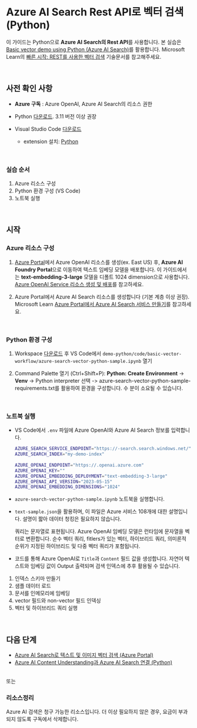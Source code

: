 # Azure AI Search Rest API로 벡터 검색 (Python)

이 가이드는 Python으로 **Azure AI Search의 Rest API**를 사용합니다. 본 실습은 [Basic vector demo using Python (Azure AI Search)](https://github.com/Azure/azure-search-vector-samples/blob/main/demo-python/code/basic-vector-workflow/readme.md)를 활용합니다. Microsoft Learn의 [빠른 시작: REST를 사용한 벡터 검색](https://learn.microsoft.com/ko-kr/azure/search/search-get-started-vector) 기술문서를 참고해주세요.   

<br/>

## 사전 확인 사항

* **Azure 구독** : Azure OpenAI, Azure AI Search의 리소스 권한

* Python [다운로드](https://www.python.org/downloads/). 3.11 버전 이상 권장
  
* Visual Studio Code [다운로드](https://code.visualstudio.com/download)
  * extension 설치: [Python](https://marketplace.visualstudio.com/items?itemName=ms-python.python) 
 

<br/> 

### 실습 순서
1. Azure 리소스 구성
2. Python 환경 구성 (VS Code) 
3. 노트북 실행 


<br/> 

## 시작 

### Azure 리소스 구성 

1. [Azure Portal](https://portal.azure.com/)에서 Azure OpenAI 리소스를 생성(ex. East US) 후, **Azure AI Foundry Portal**으로 이동하여 텍스트 임베딩 모델을 배포합니다. 이 가이드에서는 **text-embedding-3-large** 모델을 디폴트 1024 dimension으로 사용합니다. [Azure OpenAI Service 리소스 생성 및 배포](https://learn.microsoft.com/ko-kr/azure/ai-services/openai/how-to/create-resource?pivots=web-portal)를 참고하세요.

2. Azure Portal에서 Azure AI Search 리소스를 생성합니다 (기본 계층 이상 권장). Microsoft Learn [Azure Portal에서 Azure AI Search 서비스 만들기](https://learn.microsoft.com/ko-kr/azure/search/search-create-service-portal)를 참고하세요.

<br/> 

### Python 환경 구성 

1. Workspace [다운로드](https://github.com/Azure/azure-search-vector-samples/) 후 VS Code에서 `demo-python/code/basic-vector-workflow/azure-search-vector-python-sample.ipynb` 열기 

2. Command Palette 열기 (Ctrl+Shift+P): **Python: Create Environment** ->  **Venv** -> Python interpreter 선택 
   -> azure-search-vector-python-sample-requirements.txt를 활용하여 환경을 구성합니다. 수 분이 소요될 수 있습니다. 


<br/> 

### 노트북 실행  

* VS Code에서 `.env` 파일에 Azure OpenAI와 Azure AI Search 정보를 입력합니다.

    ```bash
    AZURE_SEARCH_SERVICE_ENDPOINT="https://-search.search.windows.net/" 
    AZURE_SEARCH_INDEX="my-demo-index" 
     
    AZURE_OPENAI_ENDPOINT="https://.openai.azure.com" 
    AZURE_OPENAI_KEY="" 
    AZURE_OPENAI_EMBEDDING_DEPLOYMENT="text-embedding-3-large" 
    AZURE_OPENAI_API_VERSION="2023-05-15" 
    AZURE_OPENAI_EMBEDDING_DIMENSIONS="1024"
    ```


* `azure-search-vector-python-sample.ipynb` 노트북을 실행합니다.

* `text-sample.json`을 활용하며, 이 파일은 Azure 서비스 108개에 대한 설명입니다. 설명이 짧아 데이터 청킹은 필요하지 않습니다.

  쿼리는 문자열로 표현됩니다. Azure OpenAI 임베딩 모델은 런타임에 문자열을 벡터로 변환합니다.
  순수 벡터 쿼리, fitlers가 있는 벡터, 하이브리드 쿼리, 의미론적 순위가 지정된 하이브리드 및 다중 벡터 쿼리가 포함됩니다.
  
* 코드를 통해 Azure OpenAI로 `Title`과 `Content` 필드 값을 생성합니다. 
  자연어 텍스트와 임베딩 값이 Output 출력되며 검색 인덱스에 추후 활용될 수 있습니다. 


1. 인덱스 스키마 만들기
2. 샘플 데이터 로드
3. 문서를 인메모리에 임베딩
4. vector 필드와 non-vector 필드 인덱싱
5. 벡터 및 하이브리드 쿼리 실행



<br/> 


## 다음 단계 

* [Azure AI Search로 텍스트 및 이미지 벡터 검색 (Azure Portal)](https://github.com/mnrvacho/ProjectMooModule4/blob/main/1.%20Azure%20OpenAI%20-%20Text%20and%20image%20Vector%20Search%20(Azure%20Portal).md)
* [Azure AI Content Understanding과 Azure AI Search 연결 (Python)](https://github.com/mnrvacho/ProjectMooModule4/blob/main/3.%20Azure%20Content%20Understanding%20-%20Rest%20API.md)


<br/> 
또는 

### 리소스정리
Azure AI 검색은 청구 가능한 리소스입니다. 더 이상 필요하지 않은 경우, 요금이 부과되지 않도록 구독에서 삭제합니다.


<br/> 
